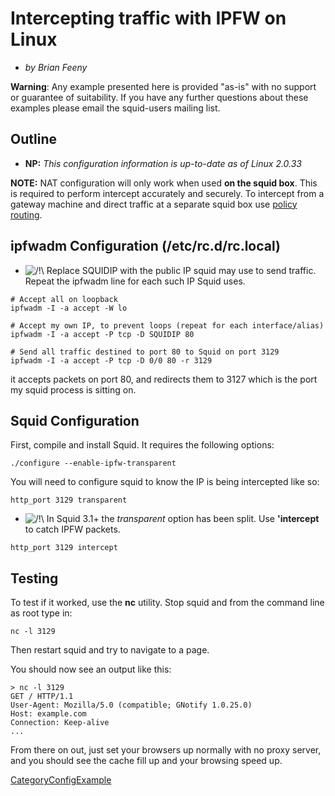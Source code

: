 # Intercepting traffic with IPFW on Linux

  - *by Brian Feeny*

**Warning**: Any example presented here is provided "as-is" with no
support or guarantee of suitability. If you have any further questions
about these examples please email the squid-users mailing list.

## Outline

  - **NP:** *This configuration information is up-to-date as of Linux
    2.0.33*

**NOTE:** NAT configuration will only work when used **on the squid
box**. This is required to perform intercept accurately and securely. To
intercept from a gateway machine and direct traffic at a separate squid
box use [policy
routing](https://wiki.squid-cache.org/ConfigExamples/Intercept/LinuxIpfwadm/ConfigExamples/Intercept/IptablesPolicyRoute#).

## ipfwadm Configuration (/etc/rc.d/rc.local)

  - ![/\!\\](https://wiki.squid-cache.org/wiki/squidtheme/img/alert.png)
    Replace SQUIDIP with the public IP squid may use to send traffic.
    Repeat the ipfwadm line for each such IP Squid uses.

<!-- end list -->

    # Accept all on loopback
    ipfwadm -I -a accept -W lo
    
    # Accept my own IP, to prevent loops (repeat for each interface/alias)
    ipfwadm -I -a accept -P tcp -D SQUIDIP 80
    
    # Send all traffic destined to port 80 to Squid on port 3129
    ipfwadm -I -a accept -P tcp -D 0/0 80 -r 3129

it accepts packets on port 80, and redirects them to 3127 which is the
port my squid process is sitting on.

## Squid Configuration

First, compile and install Squid. It requires the following options:

    ./configure --enable-ipfw-transparent

You will need to configure squid to know the IP is being intercepted
like so:

    http_port 3129 transparent

  - ![/\!\\](https://wiki.squid-cache.org/wiki/squidtheme/img/alert.png)
    In Squid 3.1+ the *transparent* option has been split. Use
    **'intercept** to catch IPFW packets.

<!-- end list -->

    http_port 3129 intercept

## Testing

To test if it worked, use the **nc** utility. Stop squid and from the
command line as root type in:

    nc -l 3129

Then restart squid and try to navigate to a page.

You should now see an output like this:

    > nc -l 3129
    GET / HTTP/1.1
    User-Agent: Mozilla/5.0 (compatible; GNotify 1.0.25.0)
    Host: example.com
    Connection: Keep-alive
    ...

From there on out, just set your browsers up normally with no proxy
server, and you should see the cache fill up and your browsing speed up.

[CategoryConfigExample](https://wiki.squid-cache.org/ConfigExamples/Intercept/LinuxIpfwadm/CategoryConfigExample#)
